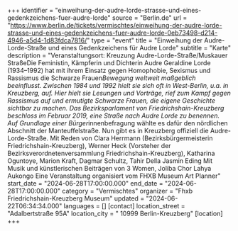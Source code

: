 +++
identifier = "einweihung-der-audre-lorde-strasse-und-eines-gedenkzeichens-fuer-audre-lorde"
source = "Berlin.de"
url = "https://www.berlin.de/tickets/vermischtes/einweihung-der-audre-lorde-strasse-und-eines-gedenkzeichens-fuer-audre-lorde-0eb73498-d214-4946-a5d4-1d83fdca7816/"
type = "event"
title = "Einweihung der Audre-Lorde-Straße und eines Gedenkzeichens für Audre Lorde"
subtitle = "Karte"
description = "Veranstaltungsort: Kreuzung Audre-Lorde-Straße/Muskauer StraßeDie Feministin, Kämpferin und Dichterin Audre Geraldine Lorde (1934–1992) hat mit ihrem Einsatz gegen Homophobie, Sexismus und Rassismus die Schwarze Frauen*Bewegung weltweit maßgeblich beeinflusst. Zwischen 1984 und 1992 hielt sie sich oft in West-Berlin, u.a. in Kreuzberg, auf. Hier hielt sie Lesungen und Vorträge, rief zum Kampf gegen Rassismus auf und ermutigte Schwarze Frauen, die eigene Geschichte sichtbar zu machen. Das Bezirksparlament von Friedrichshain-Kreuzberg beschloss im Februar 2019, eine Straße nach Audre Lorde zu benennen. Auf Grundlage einer Bürger*innenbefragung wählte es dafür den nördlichen Abschnitt der Manteuffelstraße. Nun gibt es in Kreuzberg offiziell die Audre-Lorde-Straße. Mit Reden von Clara Herrmann (Bezirksbürgermeisterin Friedrichshain-Kreuzberg), Werner Heck (Vorsteher der Bezirksverordnetenversammlung Friedrichshain-Kreuzberg), Katharina Oguntoye, Marion Kraft, Dagmar Schultz, Tahir Della  Jasmin Eding Mit Musik und künstlerischen Beiträgen von 3 Women, Joliba Chor  Lahya Aukongo Eine Veranstaltung organisiert vom FHXB Museum  Art Planner"
start_date = "2024-06-28T17:00:00.000"
end_date = "2024-06-28T17:00:00.000"
category = "Vermischtes"
organizer = "Fhxb Friedrichshain-Kreuzberg Museum"
updated = "2024-06-22T06:34:34.000"
languages = []
[contact]
location_street = "Adalbertstraße 95A"
location_city = " 10999 Berlin-Kreuzberg"
[location]
+++